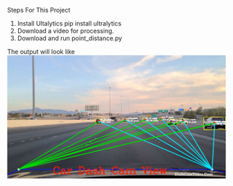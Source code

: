 Steps For This Project

1. Install Ultalytics
   pip install ultralytics
2. Download a video for processing.
3. Download and run point_distance.py

The output will look like
![](./sample_driving.jpg)
